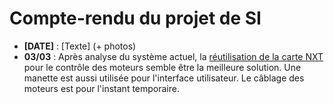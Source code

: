 # Compte-rendu du projet de SI

- **[DATE]** : [Texte] (+ photos)
- **03/03** : Après analyse du système actuel, la [réutilisation de la carte NXT](../TermSIArcheo2022) pour le contrôle des moteurs semble être la meilleure solution. Une manette est aussi utilisée pour l'interface utilisateur. Le câblage des moteurs est pour l'instant temporaire.
